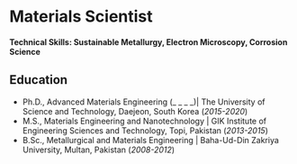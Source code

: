 # Materials Scientist

#### Technical Skills: Sustainable Metallurgy, Electron Microscopy, Corrosion Science

## Education
- Ph.D., Advanced Materials Engineering (_ _ _ _)| The University of Science and Technology, Daejeon, South Korea (_2015-2020_)								       		
- M.S., Materials Engineering and Nanotechnology | GIK Institute of Engineering Sciences and Technology, Topi, Pakistan  (_2013-2015_)	 			        		
- B.Sc., Metallurgical and Materials Engineering | Baha-Ud-Din Zakriya University, Multan, Pakistan (_2008-2012_)
